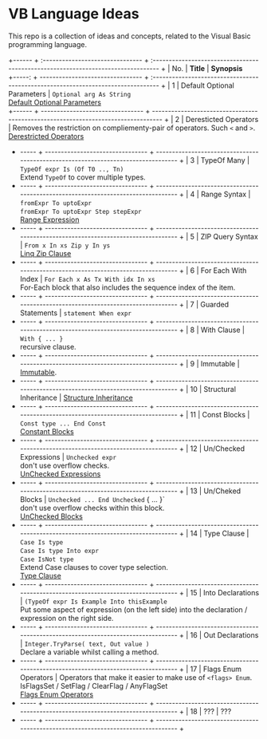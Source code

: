 # VB Language Ideas

This repo is a collection of ideas and concepts, related to the Visual Basic programming language.

+------ + :------------------------------- + :-------------------------------------------------------------------------------- +
|  No.  | **Title**                        | **Synopsis**                                                                      
+-----: + -------------------------------- + :-------------------------------------------------------------------------------- +
|   1   | Default Optional Parameters      | `Optional arg As String` <br />[Default Optional Parameters](/Default_Optional_Parameters.md)                    
+------ + -------------------------------- + --------------------------------------------------------------------------------- +
|   2   | Deresticted Operators            | Removes the restriction on compliementy-pair of operators. Such `<` and `>`. <br />  [Derestricted Operators]("Derestricted_Operators.md")      
+ ----- + -------------------------------- + --------------------------------------------------------------------------------- +
|   3   | TypeOf Many                      | `TypeOf expr Is (Of T0 .., Tn)` <br /> Extend `TypeOf` to cover multiple types.                      
+ ----- + -------------------------------- + --------------------------------------------------------------------------------- +
|   4   | Range Syntax                     | `fromExpr To uptoExpr` <br /> `fromExpr To uptoExpr Step stepExpr` <br /> [Range Expression](RangeExpressions.md)                      
+ ----- + -------------------------------- + --------------------------------------------------------------------------------- +
|   5   | ZIP Query Syntax                 | `From x In xs Zip y In ys` <br /> [Linq Zip Clause]("Linq_Zip_Clause.md")
+ ----- + -------------------------------- + --------------------------------------------------------------------------------- +
|   6   | For Each With Index              | `For Each x As Tx With idx In xs` <br /> For-Each block that also includes the sequence index of the item.                      
+ ----- + -------------------------------- + --------------------------------------------------------------------------------- +
|   7   | Guarded Statements               | `statement When expr`                                          
+ ----- + -------------------------------- + --------------------------------------------------------------------------------- +
|   8   | With Clause                      | `With { ... }` <br /> recursive clause.
+ ----- + -------------------------------- + --------------------------------------------------------------------------------- +
|   9   | Immutable                        | [Immutable](Immutable.md).
+ ----- + -------------------------------- + --------------------------------------------------------------------------------- +
|  10   | Structural Inheritance           | [Structure Inheritance](StructureInheritance.md)
+ ----- + -------------------------------- + --------------------------------------------------------------------------------- +
|  11   | Const Blocks                     | ```Const type ... End Const ``` <br />[Constant Blocks](Constant_Block.md)
+ ----- + -------------------------------- + --------------------------------------------------------------------------------- +
|  12   | Un/Checked Expressions           | `Unchecked expr` <br /> don't use overflow checks. <br /> [UnChecked Expressions](UnChecked_Expression.md)
+ ----- + -------------------------------- + --------------------------------------------------------------------------------- +
|  13   | Un/Cheked Blocks                 | `Unchecked ... End Unchecked` { ... }` <br /> don't use overflow checks within this block. <br /> [UnChecked Blocks](UnChecked_Blocks.md)
+ ----- + -------------------------------- + --------------------------------------------------------------------------------- +
|  14   | Type Clause                      | `Case Is type` <br /> `Case Is type Into expr` <br /> `Case IsNot type` <br /> Extend Case clauses to cover type selection. <br /> [Type Clause](Type_Clauses.md)
+ ----- + -------------------------------- + --------------------------------------------------------------------------------- +
|  15   | Into Declarations                | `(TypeOf expr Is Example Into thisExample` <br /> Put some aspect of expression (on the left side) into the declaration / expression on the right side.
+ ----- + -------------------------------- + --------------------------------------------------------------------------------- +
|  16   | Out Declarations                 | `Integer.TryParse( text, Out value )` <br /> Declare a variable whilst calling a method.
+ ----- + -------------------------------- + --------------------------------------------------------------------------------- +
|  17   | Flags Enum Operators             | Operators that make it easier to make use of `<flags> Enum`. <br /> IsFlagsSet / SetFlag / ClearFlag / AnyFlagSet <br /> [Flags Enum Operators](Flags_Enum_Operators.md)
+ ----- + -------------------------------- + --------------------------------------------------------------------------------- +
|  18   | ???                              | ???
+ ----- + -------------------------------- + --------------------------------------------------------------------------------- +